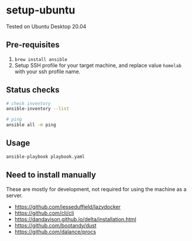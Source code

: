 # setup-ubuntu

Tested on Ubuntu Desktop 20.04

## Pre-requisites

1. `brew install ansible`
2. Setup SSH profile for your target machine, and replace value `homelab` with your ssh profile name.

## Status checks

```bash
# check inventory
ansible-inventory --list

# ping
ansible all -m ping
```

## Usage

```bash
ansible-playbook playbook.yaml
```

## Need to install manually

These are mostly for development, not required for using the machine as a server.

- <https://github.com/jesseduffield/lazydocker>
- <https://github.com/cli/cli>
- <https://dandavison.github.io/delta/installation.html>
- <https://github.com/bootandy/dust>
- <https://github.com/dalance/procs>
